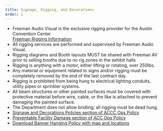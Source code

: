 ```yaml
---
title: Signage, Rigging, and Decorations
order: 1
---
```


- Freeman Audio Visual is the exclusive rigging provider for the Austin Convention Center  
[Freeman Rigging Information](https://ops.austinconventioncenter.com/audio_visual)
- All rigging services are performed and supervised by Freeman Audio Visual.
- Rigging diagrams and Booth layouts MUST be shared with Freeman AV prior to selling booths due to no rig zones in the exhibit halls
- Rigging is anything with a motor, either lifting or rotating, over 250lbs.
- Any material or equipment related to signs and/or rigging must be completely removed by the end of the last contract day.
- Rigging is prohibited from being hung to electrical lighting conduits, utility pipes or sprinkler systems.
- All beam structures or other painted surfaces must be covered with protective material before wire, cable, or the like is attached to prevent damaging the painted surface.
- The Department does not allow bridling; all rigging must be dead hung.
- [Signage and Decorations Policies section of ACCC Ops Policy](https://ops.austinconventioncenter.com/signage_and_decorations)
- [Preventable Facility Damage section of ACC Ops Policy](https://ops.austinconventioncenter.com/preventable_facility_damage)
- [Download Banner Hanging Policy with map and locations](https://assets.austinconventioncenter.com/2021/signage/ACC-Hanging-Banner-Policy.pdf)
